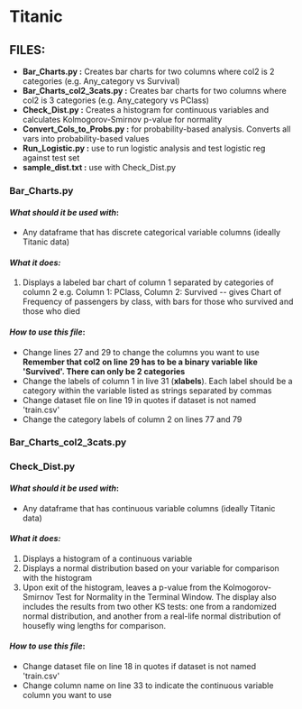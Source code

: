 # Titanic

## FILES:
* **Bar_Charts.py :** Creates bar charts for two columns where col2 is 2 categories (e.g. Any_category vs Survival)
* **Bar_Charts_col2_3cats.py :** Creates bar charts for two columns where col2 is 3 categories (e.g. Any_category vs PClass)
* **Check_Dist.py :** Creates a histogram for continuous variables and calculates Kolmogorov-Smirnov p-value for normality
* **Convert_Cols_to_Probs.py :** for probability-based analysis. Converts all vars into probability-based values
* **Run_Logistic.py :** use to run logistic analysis and test logistic reg against test set
* **sample_dist.txt :** use with Check_Dist.py

### Bar_Charts.py
#### _What should it be used with_:
* Any dataframe that has discrete categorical variable columns (ideally Titanic data)
#### _What it does:_
1. Displays a labeled bar chart of column 1 separated by categories of column 2
e.g. Column 1: PClass, Column 2: Survived -- gives Chart of Frequency of passengers by class, with bars for those who survived and those who died
#### _How to use this file_:
* Change lines 27 and 29 to change the columns you want to use
**Remember that col2 on line 29 has to be a binary variable like 'Survived'. There can only be 2 categories**
* Change the labels of column 1 in live 31 (**xlabels**). Each label should be a category within the variable listed as strings separated by commas
* Change dataset file on line 19 in quotes if dataset is not named 'train.csv'
* Change the category labels of column 2 on lines 77 and 79

### Bar_Charts_col2_3cats.py
### Check_Dist.py
#### _What should it be used with_:
* Any dataframe that has continuous variable columns (ideally Titanic data)
#### _What it does:_
1. Displays a histogram of a continuous variable
2. Displays a normal distribution based on your variable for comparison with the histogram
3. Upon exit of the histogram, leaves a p-value from the Kolmogorov-Smirnov Test for Normality in the Terminal Window. The display also includes the results from two other KS tests: one from a randomized normal distribution, and another from a real-life normal distribution of housefly wing lengths for comparison.
#### _How to use this file_:
* Change dataset file on line 18 in quotes if dataset is not named 'train.csv'
* Change column name on line 33 to indicate the continuous variable column you want to use
